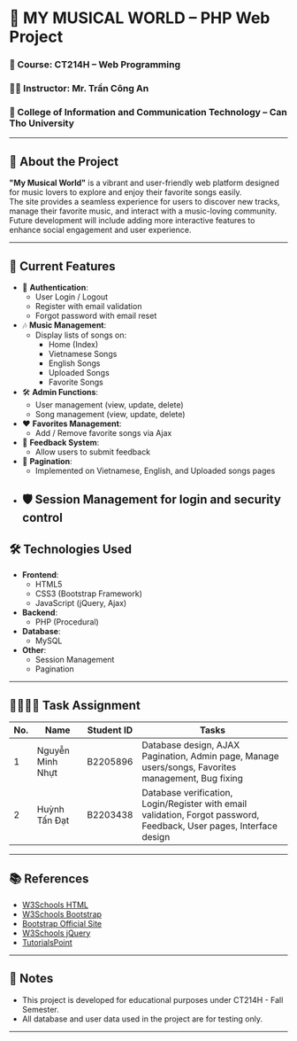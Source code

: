 # 🎵 MY MUSICAL WORLD – PHP Web Project

### 📍 Course: CT214H – Web Programming  
### 👨‍🏫 Instructor: Mr. Trần Công An  
### 🏫 College of Information and Communication Technology – Can Tho University  

---

## 📌 About the Project  
**"My Musical World"** is a vibrant and user-friendly web platform designed for music lovers to explore and enjoy their favorite songs easily.  
The site provides a seamless experience for users to discover new tracks, manage their favorite music, and interact with a music-loving community.  
Future development will include adding more interactive features to enhance social engagement and user experience.

---

## 🔧 Current Features
- 🔐 **Authentication**:
  - User Login / Logout
  - Register with email validation
  - Forgot password with email reset
- 🎶 **Music Management**:
  - Display lists of songs on:
    - Home (Index)
    - Vietnamese Songs
    - English Songs
    - Uploaded Songs
    - Favorite Songs
- 🛠️ **Admin Functions**:
  - User management (view, update, delete)
  - Song management (view, update, delete)
- ❤️ **Favorites Management**:
  - Add / Remove favorite songs via Ajax
- 📄 **Feedback System**:
  - Allow users to submit feedback
- 🧩 **Pagination**:
  - Implemented on Vietnamese, English, and Uploaded songs pages
- 🛡️ **Session Management** for login and security control
  ---

## 🛠 Technologies Used
- **Frontend**:
  - HTML5
  - CSS3 (Bootstrap Framework)
  - JavaScript (jQuery, Ajax)
- **Backend**:
  - PHP (Procedural)
- **Database**:
  - MySQL
- **Other**:
  - Session Management
  - Pagination

---

## 👨‍👨‍👧‍👦 Task Assignment

| No. | Name                  | Student ID  | Tasks |
|----|-----------------------|-------------|-------|
| 1  | Nguyễn Minh Nhựt        | B2205896    | Database design, AJAX Pagination, Admin page, Manage users/songs, Favorites management, Bug fixing |
| 2  | Huỳnh Tấn Đạt           | B2203438    | Database verification, Login/Register with email validation, Forgot password, Feedback, User pages, Interface design |

---

## 📚 References
- [W3Schools HTML](https://www.w3schools.com)
- [W3Schools Bootstrap](https://www.w3schools.com/bootstrap/bootstrap_get_started.asp)
- [Bootstrap Official Site](https://getbootstrap.com)
- [W3Schools jQuery](https://www.w3schools.com/jquery/default.asp)
- [TutorialsPoint](https://www.tutorialspoint.com/index.htm)

---

## 📌 Notes
- This project is developed for educational purposes under CT214H - Fall Semester.  
- All database and user data used in the project are for testing only.


---

